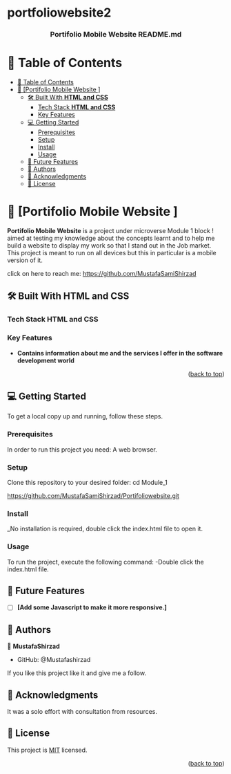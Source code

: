 # portfoliowebsite2
<a name="readme-top"></a>


<div align="center">
  

  <h3><b>Portifolio Mobile Website README.md</b></h3>

</div>

# 📗 Table of Contents

- [📗 Table of Contents](#-table-of-contents)
- [📖 \[Portifolio Mobile Website \] ](#-portifolio-mobile-website--)
  - [🛠 Built With **HTML and CSS**](#-built-with-html-and-css)
    - [Tech Stack **HTML and CSS**](#tech-stack-html-and-css)
    - [Key Features ](#key-features-)
  - [💻 Getting Started ](#-getting-started-)
    - [Prerequisites](#prerequisites)
    - [Setup](#setup)
    - [Install](#install)
    - [Usage](#usage)
  - [🔭 Future Features ](#-future-features-)
  - [👥 Authors ](#-authors-)
  - [🙏 Acknowledgments ](#-acknowledgments-)
  - [📝 License ](#-license-)


# 📖 [Portifolio Mobile Website ] <a name="about-project"></a>
**Portifolio Mobile Website** is a project under microverse Module 1 block ! aimed at testing my knowledge about the concepts learnt and to help me build a website to display my work so that I stand out in the Job market.
This project is meant to run on all devices but this in particular is a mobile version of it.

click on here to reach me: https://github.com/MustafaSamiShirzad


## 🛠 Built With **HTML and CSS**

### Tech Stack **HTML and CSS**
### Key Features <a name="key-features"></a>
- **Contains information about me and the services I offer in the software development world**

<p align="right">(<a href="#readme-top">back to top</a>)</p>

## 💻 Getting Started <a name="getting-started"></a>

To get a local copy up and running, follow these steps.

### Prerequisites

In order to run this project you need: A web browser.
### Setup

Clone this repository to your desired folder:
cd Module_1 

https://github.com/MustafaSamiShirzad/Portifoliowebsite.git

### Install

_No installation is required, double click the index.html file to open it.

### Usage

To run the project, execute the following command:
-Double click the index.html file.

## 🔭 Future Features <a name="future-features"></a>

- [ ] **[Add some Javascript to make it more responsive.]**

## 👥 Authors <a name="authors"></a>

👤 **MustafaShirzad**

- GitHub: @Mustafashirzad


If you like this project like it and give me a follow.


## 🙏 Acknowledgments <a name="acknowledgements"></a>

It was a solo effort with consultation from resources.



## 📝 License <a name="license"></a>

This project is [MIT](./LICENSE) licensed.


<p align="right">(<a href="#readme-top">back to top</a>)</p>